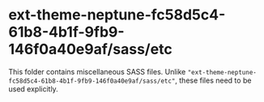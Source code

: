 # ext-theme-neptune-fc58d5c4-61b8-4b1f-9fb9-146f0a40e9af/sass/etc

This folder contains miscellaneous SASS files. Unlike `"ext-theme-neptune-fc58d5c4-61b8-4b1f-9fb9-146f0a40e9af/sass/etc"`, these files
need to be used explicitly.
